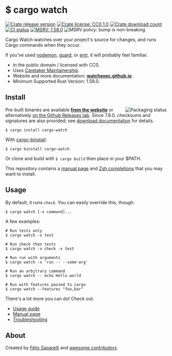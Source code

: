 # $ cargo watch

[![Crate release version](https://flat.badgen.net/crates/v/cargo-watch)](https://crates.io/crates/cargo-watch)
[![Crate license: CC0 1.0](https://flat.badgen.net/github/license/watchexec/cargo-watch)](https://creativecommons.org/publicdomain/zero/1.0/)
[![Crate download count](https://flat.badgen.net/crates/d/cargo-watch)](https://crates.io/crates/cargo-watch)
[![CI status](https://github.com/watchexec/cargo-watch/actions/workflows/check.yml/badge.svg)](https://github.com/watchexec/cargo-watch/actions/workflows/check.yml)
[![MSRV: 1.58.0](https://flat.badgen.net/badge/MSRV/1.58.0/purple)](https://blog.rust-lang.org/2022/01/13/Rust-1.58.0.html)
![MSRV policy: bump is non-breaking](https://flat.badgen.net/badge/MSRV%20policy/non-breaking/orange)

Cargo Watch watches over your project's source for changes, and runs Cargo
commands when they occur.

If you've used [nodemon], [guard], or [entr], it will probably feel familiar.

[nodemon]: http://nodemon.io/
[entr]: https://github.com/eradman/entr
[guard]: http://guardgem.org/

- In the public domain / licensed with CC0.
- Uses [Caretaker Maintainership][caretaker].
- Website and more documentation: **[watchexec.github.io](https://watchexec.github.io)**.
- Minimum Supported Rust Version: 1.58.0.

[caretaker]: ./CARETAKERS.md

## Install

<a href="https://repology.org/project/cargo-watch/versions"><img align="right" src="https://repology.org/badge/vertical-allrepos/cargo-watch.svg" alt="Packaging status"></a>

Pre-built binaries are available **[from the website][cw-downloads]** or
alternatively [on the Github Releases tab][releases]. Since 7.8.0, checksums and
signatures are also provided; see [download documentation][downloads] for details.

[cw-downloads]: https://watchexec.github.io/downloads/cargo-watch
[downloads]: https://watchexec.github.io/downloads/
[releases]: https://github.com/watchexec/cargo-watch/releases

```
$ cargo install cargo-watch
```

With [cargo-binstall](https://github.com/ryankurte/cargo-binstall):

```
$ cargo binstall cargo-watch
```

Or clone and build with `$ cargo build` then place in your $PATH.

This repository contains a [manual page](./cargo-watch.1) and
[Zsh completions](./completions) that you may want to install.

## Usage

By default, it runs `check`. You can easily override this, though:

```
$ cargo watch [-x command]...
```

A few examples:

```
# Run tests only
$ cargo watch -x test

# Run check then tests
$ cargo watch -x check -x test

# Run run with arguments
$ cargo watch -x 'run -- --some-arg'

# Run an arbitrary command
$ cargo watch -- echo Hello world

# Run with features passed to cargo
$ cargo watch --features "foo,bar"
```

There's a lot more you can do! Check out:

- [Usage guide](./USAGE.md)
- [Manual page](./cargo-watch.1.ronn)
- [Troubleshooting](./TROUBLESHOOT.md)

## About

Created by [Félix Saparelli][passcod] and [awesome contributors][contributors].

[contributors]: https://github.com/watchexec/cargo-watch/network/members
[passcod]: https://passcod.name
